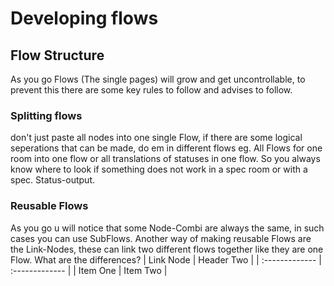 # Developing flows
## Flow Structure
As you go Flows (The single pages) will grow and get uncontrollable, to prevent this there are some key rules to follow and advises to follow.

### Splitting flows
don't just paste all nodes into one single Flow, if there are some logical seperations that can be made, do em in different flows eg. All Flows for one room into one flow or all translations of statuses in one flow. So you always know where to look if something does not work in a spec room or with a spec. Status-output.

### Reusable Flows
As you go u will notice that some Node-Combi are always the same, in such cases you can use SubFlows.
Another way of making reusable Flows are the Link-Nodes, these can link two different flows together like they are one Flow.
What are the differences?
| Link Node | Header Two     |
| :------------- | :------------- |
| Item One       | Item Two       |
